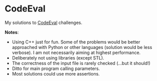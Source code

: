 # CodeEval
My solutions to [CodeEval](https://www.codeeval.com/dashboard/) challenges.

**Notes**:
 * Using C++ just for fun. Some of the problems would be better approached with Python or other languages (solution would be less verbose). I am not necessarily aiming at highest performance.
 * Deliberately not using libraries (except STL).
 * The correctness of the input file is rarely checked (...but it should!)
 * Ditto for main program calling parameters.
 * Most solutions could use more assertions.
